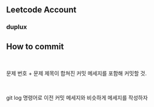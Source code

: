 ## Leetcode Account

### duplux


## How to commit

<br>

문제 번호 + 문제 제목이 합쳐진 커밋 메세지를 포함해 커밋할 것.

<br>

git log 명령어로 이전 커밋 메세지와 비슷하게 메세지를 작성하자
